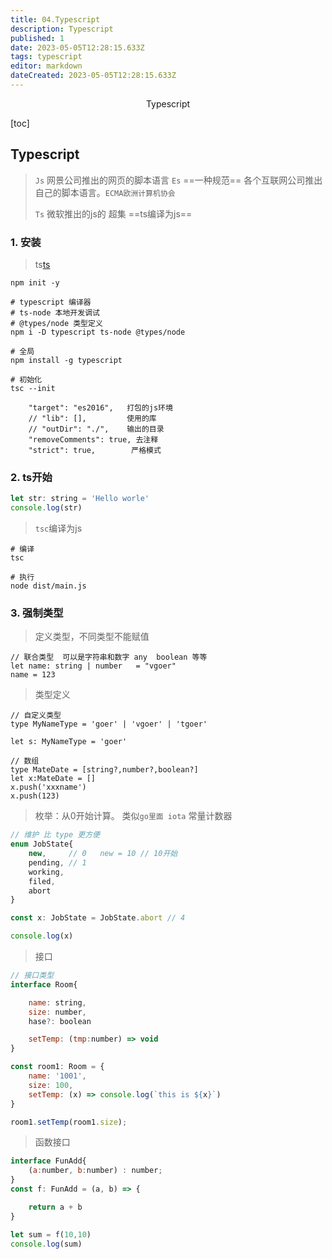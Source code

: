 ```yaml
---
title: 04.Typescript
description: Typescript
published: 1
date: 2023-05-05T12:28:15.633Z
tags: typescript
editor: markdown
dateCreated: 2023-05-05T12:28:15.633Z
---
```


<center>Typescript</center>



[toc]







## Typescript

> `Js` 网景公司推出的网页的脚本语言
> `Es` ==一种规范== 各个互联网公司推出自己的脚本语言。`ECMA欧洲计算机协会`
>
> `Ts` 微软推出的js的 超集 ==ts编译为js==





### 1. 安装

> ts[ts](https://www.tslang.cn/)

```shell
npm init -y 

# typescript 编译器
# ts-node 本地开发调试
# @types/node 类型定义
npm i -D typescript ts-node @types/node
```

```shell
# 全局
npm install -g typescript

# 初始化
tsc --init 

    "target": "es2016",   打包的js环境
    // "lib": [],         使用的库
    // "outDir": "./",    输出的目录
    "removeComments": true, 去注释
    "strict": true,        严格模式
```



### 2. ts开始

```js
let str: string = 'Hello worle'
console.log(str)
```

> `tsc`编译为js

```shell
# 编译
tsc

# 执行
node dist/main.js 
```



### 3. 强制类型

> 定义类型，不同类型不能赋值

```tsx
// 联合类型  可以是字符串和数字 any  boolean 等等
let name: string | number   = "vgoer"
name = 123
```

> 类型定义

```tsx
// 自定义类型  
type MyNameType = 'goer' | 'vgoer' | 'tgoer'

let s: MyNameType = 'goer'

// 数组
type MateDate = [string?,number?,boolean?]
let x:MateDate = []
x.push('xxxname')
x.push(123)
```

> 枚举：从0开始计算。 类似`go里面 iota` 常量计数器

```js
// 维护 比 type 更方便
enum JobState{
    new,     // 0   new = 10 // 10开始
    pending, // 1
    working,
    filed,
    abort
}

const x: JobState = JobState.abort // 4

console.log(x)
```

> 接口

```js
// 接口类型
interface Room{

    name: string,
    size: number,
    hase?: boolean

    setTemp: (tmp:number) => void
}

const room1: Room = {
    name: '1001',
    size: 100,
    setTemp: (x) => console.log(`this is ${x}`)
}

room1.setTemp(room1.size);
```

> 函数接口

```js
interface FunAdd{
    (a:number, b:number) : number;
}
const f: FunAdd = (a, b) => {

    return a + b
}

let sum = f(10,10)
console.log(sum)
```

